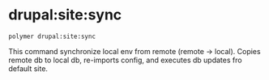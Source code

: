 # drupal:site:sync

```shell
polymer drupal:site:sync
```

This command synchronize local env from remote (remote -> local). Copies remote db to local db, re-imports config, and executes db updates fro default site.
